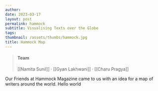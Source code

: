 ```yaml
---
author: 
date: 2023-03-17
layout: post
permalink: hammock
subtitle: Visualising Texts over the Globe
tags: 
thumbnail: /assets/thumbs/hammock.jpg
title: Hammock Map
---
```


> #### Team
> [[Namita Sunil]] · [[Gyan Lakhwani]] · [[Charu Pragya]]

Our Friends at Hammock Magazine came to us with an idea for a map of writers around the world. Hello world